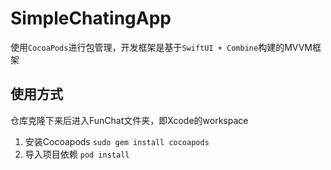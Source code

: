 # SimpleChatingApp
使用`CocoaPods`进行包管理，开发框架是基于`SwiftUI + Combine`构建的MVVM框架

## 使用方式

仓库克隆下来后进入FunChat文件夹，即Xcode的workspace

1. 安装Cocoapods
`sudo gem install cocoapods`
2. 导入项目依赖
`pod install`
